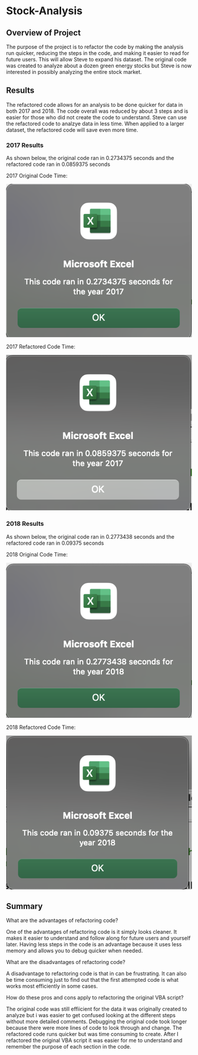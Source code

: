 # Stock-Analysis

## Overview of Project
The purpose of the project is to refactor the code by making the analysis run quicker, reducing the steps in the code, and making it easier to read for future users. This will allow Steve to expand his dataset. The original code was created to analyze about a dozen green energy stocks but Steve is now interested in possibly analyzing the entire stock market.  

## Results
The refactored code allows for an analysis to be done quicker for data in both 2017 and 2018. The code overall was reduced by about 3 steps and is easier for those who did not create the code to understand. Steve can use the refactored code to analzye data in less time. When applied to a larger dataset, the refactored code will save even more time. 

### 2017 Results
As shown below, the original code ran in 0.2734375 seconds and the refactored code ran in 0.0859375 seconds

2017 Original Code Time:

![2017 original code time](https://github.com/jaousley/Stock-Analysis/blob/main/2017%20original%20code%20time%20.png)

2017 Refactored Code Time:

![VBA_Challenge_2017](https://github.com/jaousley/Stock-Analysis/blob/main/VBA_Challenge_2017.png)

### 2018 Results
As shown below, the original code ran in 0.2773438 seconds and the refactored code ran in 0.09375 seconds

2018 Original Code Time:

![2018 original code time](https://github.com/jaousley/Stock-Analysis/blob/main/2018%20original%20code%20time.png)

2018 Refactored Code Time:

![VBA_Challenge_2018](https://github.com/jaousley/Stock-Analysis/blob/main/VBA_Challenge_2018.png)

## Summary

What are the advantages of refactoring code?

One of the advantages of refactoring code is it simply looks cleaner. It makes it easier to understand and follow along for future users and yourself later. Having less steps in the code is an advantage because it uses less memory and allows you to debug quicker when needed.  

What are the disadvantages of refactoring code?

A disadvantage to refactoring code is that in can be frustrating. It can also be time consuming just to find out that the first attempted code is what works most efficiently in some cases. 

How do these pros and cons apply to refactoring the original VBA script?

The original code was still effiicient for the data it was originally created to analyze but i was easier to get confused looking at the different steps without more detailed comments. Debugging the original code took longer because there were more lines of code to look through and change. The refactored code runs quicker but was time consuming to create. After I refactored the original VBA script it was easier for me to understand and remember the purpose of each section in the code.
